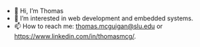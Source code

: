 - 👋 Hi, I’m Thomas
- 👀 I’m interested in web development and embedded systems.
- 📫 How to reach me: thomas.mcguigan@slu.edu or https://www.linkedin.com/in/thomasmcg/.

<!---
thomasmcg77/thomasmcg77 is a ✨ special ✨ repository because its `README.md` (this file) appears on your GitHub profile.
You can click the Preview link to take a look at your changes.
--->
